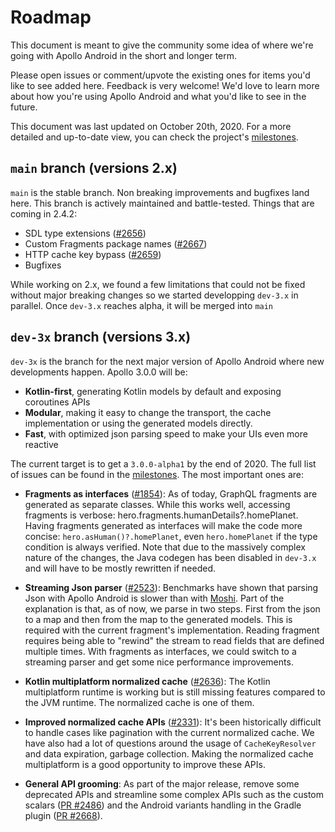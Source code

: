 # Roadmap

This document is meant to give the community some idea of where we're going with Apollo Android in the short and longer term. 

Please open issues or comment/upvote the existing ones for items you'd like to see added here. Feedback is very welcome! We'd love to learn more about how you're using Apollo Android and what you'd like to see in the future.

This document was last updated on October 20th, 2020. For a more detailed and up-to-date view, you can check the project's [milestones](https://github.com/apollographql/apollo-android/milestones?direction=asc&sort=title&state=open).

## `main` branch (versions 2.x)

`main` is the stable branch. Non breaking improvements and bugfixes land here. This branch is actively maintained and battle-tested. Things that are coming in 2.4.2:

* SDL type extensions ([#2656](https://github.com/apollographql/apollo-android/issues/2656))
* Custom Fragments package names ([#2667](https://github.com/apollographql/apollo-android/issues/2667))
* HTTP cache key bypass ([#2659](https://github.com/apollographql/apollo-android/issues/2659))
* Bugfixes

While working on 2.x, we found a few limitations that could not be fixed without major breaking changes so we started developping `dev-3.x` in parallel. Once `dev-3.x` reaches alpha, it will be merged into `main`

## `dev-3x` branch (versions 3.x)

`dev-3x` is the branch for the next major version of Apollo Android where new developments happen. Apollo 3.0.0 will be:

* **Kotlin-first**, generating Kotlin models by default and exposing coroutines APIs
* **Modular**, making it easy to change the transport, the cache implementation or using the generated models directly. 
* **Fast**, with optimized json parsing speed to make your UIs even more reactive

The current target is to get a `3.0.0-alpha1` by the end of 2020. The full list of issues can be found in the [milestones](https://github.com/apollographql/apollo-android/milestones?direction=asc&sort=title&state=open). The most important ones are:

- **Fragments as interfaces** ([#1854](https://github.com/apollographql/apollo-android/issues/1854)): As of today, GraphQL fragments are generated as separate classes. While this works well, accessing fragments is verbose: hero.fragments.humanDetails?.homePlanet. Having fragments generated as interfaces will make the code more concise: `hero.asHuman()?.homePlanet`, even `hero.homePlanet` if the type condition is always verified. Note that due to the massively complex nature of the changes, the Java codegen has been disabled in `dev-3.x` and will have to be mostly rewritten if needed.

- **Streaming Json parser** ([#2523](https://github.com/apollographql/apollo-android/issues/2523)): Benchmarks have shown that parsing Json with Apollo Android is slower than with [Moshi](https://github.com/square/moshi). Part of the explanation is that, as of now, we parse in two steps. First from the json to a map and then from the map to the generated models. This is required with the current fragment's implementation. Reading fragment requires being able to "rewind" the stream to read fields that are defined multiple times. With fragments as interfaces, we could switch to a streaming parser and get some nice performance improvements.

- **Kotlin multiplatform normalized cache** ([#2636](https://github.com/apollographql/apollo-android/issues/2636)): The Kotlin multiplatform runtime is working but is still missing features compared to the JVM runtime. The normalized cache is one of them.

- **Improved normalized cache APIs** ([#2331](https://github.com/apollographql/apollo-android/issues/2331)): It's been historically difficult to handle cases like pagination with the current normalized cache. We have also had a lot of questions around the usage of `CacheKeyResolver` and data expiration, garbage collection. Making the normalized cache multiplatform is a good opportunity to improve these APIs. 

- **General API grooming**: As part of the major release, remove some deprecated APIs and streamline some complex APIs such as the custom scalars ([PR #2486](https://github.com/apollographql/apollo-android/issues/2486)) and the Android variants handling in the Gradle plugin ([PR #2668](https://github.com/apollographql/apollo-android/pull/2668)).     
